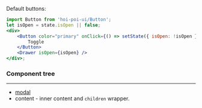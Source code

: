 Default buttons:

```jsx
import Button from 'hoi-poi-ui/Button';
let isOpen = state.isOpen || false;
<div>
    <Button color="primary" onClick={() => setState({ isOpen: !isOpen })}>
        Toggle
    </Button>
    <Drawer isOpen={isOpen} />
</div>;
```

### Component tree

---

-   [modal](https://github.com/reactjs/react-modal)
-   content - inner content and `children` wrapper.
